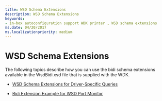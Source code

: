 ```yaml
---
title: WSD Schema Extensions
description: WSD Schema Extensions
keywords:
- in-box autoconfiguration support WDK printer , WSD schema extensions
ms.date: 04/20/2017
ms.localizationpriority: medium
---
```


# WSD Schema Extensions


The following topics describe how you can use the bidi schema extensions available in the WsdBidi.xsd file that is supplied with the WDK.

-   [WSD Schema Extensions for Driver-Specific Queries](wsd-schema-extensions-for-driver-specific-queries.md)

-   [Bidi Extension Example for WSD Port Monitor](bidi-extension-example-for-wsd-port-monitor.md)

 

 




